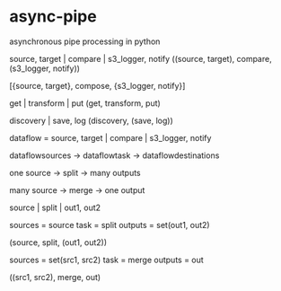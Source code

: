 # async-pipe
asynchronous pipe processing in python


source, target | compare | s3_logger, notify
((source, target), compare, (s3_logger, notify))

[{source, target}, compose, {s3_logger, notify}]

get | transform | put
(get, transform, put)

discovery | save, log
(discovery, (save, log))


dataflow = source, target | compare | s3_logger, notify

dataflowsources -> dataflowtask -> dataflowdestinations


one source -> split -> many outputs

many source -> merge -> one output


source | split | out1, out2

sources = source
task = split
outputs = set(out1, out2)

(source, split, (out1, out2))


sources = set(src1, src2)
task = merge
outputs = out

((src1, src2), merge, out)

